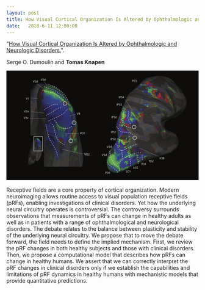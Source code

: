 ```yaml
---
layout: post
title: How Visual Cortical Organization Is Altered by Ophthalmologic and Neurologic Disorders
date:   2018-6-11 12:00:00
---
```


"<a href="https://www.annualreviews.org/doi/abs/10.1146/annurev-vision-091517-033948" target="_blank" alt="How Visual Cortical Organization Is Altered by Ophthalmologic and Neurologic Disorders." >How Visual Cortical Organization Is Altered by Ophthalmologic and Neurologic Disorders.</a>". 

Serge O. Dumoulin and **Tomas Knapen**

<img class="col one right" src="/img/science/retmaps.png">

Receptive fields are a core property of cortical organization. Modern neuroimaging allows routine access to visual population receptive fields (pRFs), enabling investigations of clinical disorders. Yet how the underlying neural circuitry operates is controversial. The controversy surrounds observations that measurements of pRFs can change in healthy adults as well as in patients with a range of ophthalmological and neurological disorders. The debate relates to the balance between plasticity and stability of the underlying neural circuitry. We propose that to move the debate forward, the field needs to define the implied mechanism. First, we review the pRF changes in both healthy subjects and those with clinical disorders. Then, we propose a computational model that describes how pRFs can change in healthy humans. We assert that we can correctly interpret the pRF changes in clinical disorders only if we establish the capabilities and limitations of pRF dynamics in healthy humans with mechanistic models that provide quantitative predictions.